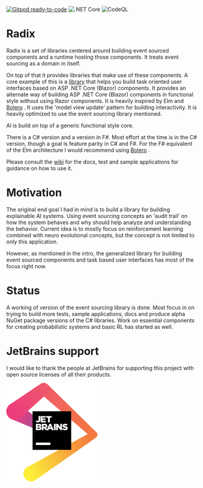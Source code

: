 [![Gitpod ready-to-code](https://img.shields.io/badge/Gitpod-ready--to--code-blue?logo=gitpod)](https://gitpod.io/#https://github.com/MCGPPeters/Radix)
![.NET Core](https://github.com/MCGPPeters/Radix/workflows/.NET%20Core/badge.svg)
![CodeQL](https://github.com/MCGPPeters/Radix/workflows/CodeQL/badge.svg)

# Radix

Radix is a set of libraries centered around building event sourced components and a runtime hosting those components. It treats event sourcing as a domain in itself. 

On top of that it provides libraries that make use of these components. A core example of this is a [library](https://github.com/MCGPPeters/Radix/wiki/Task-based-ASP-,NET-Components) that helps you build task oriented user interfaces based on ASP .NET Core (Blazor) components. It provides an alternate way of building ASP .NET Core (Blazor) components in functional style without using Razor components. It is heavily inspired by Elm and [Bolero](https://github.com/fsbolero/bolero) . It uses the 'model view update' pattern for building interactivity. It is heavily optimized to use the event sourcing library mentioned.

Al is build on top of a generic functional style core.

There is a C# version and a version in F#. Most effort at the time is in the C# version, though a goal is feature parity in C# and F#. For the F# equivalent of the Elm architecture I would recommend using [Bolero](https://github.com/fsbolero/bolero) .

Please consult the [wiki](https://github.com/MCGPPeters/Radix/wiki) for the docs, test and sample applications for guidance on how to use it.

# Motivation

The original end goal I had in mind is to build a library for building explainable AI systems. Using event sourcing concepts an 'audit trail' on how the system behaves and why should help analyze and understanding the behavior. Current idea is to mostly focus on reinforcement learning combined with neuro evolutional concepts, but the concept is not limited to only this application.

However, as mentioned in the intro, the generalized library for building event sourced components and task based user interfaces has most of the focus right now. 

# Status

A working of version of the event sourcing library is done. Most focus in on trying to build more tests, sample applications, docs and produce alpha NuGet package versions of the C# libraries. Work on essential components for creating probabilistic systems and basic RL has started as well.

# JetBrains support

I would like to thank the people at JetBrains for supporting this project with open source licenses of all their products.

[![Foo](https://raw.githubusercontent.com/MCGPPeters/Radix/develop/jetbrains.svg)](https://www.jetbrains.com/?from=Radix)
